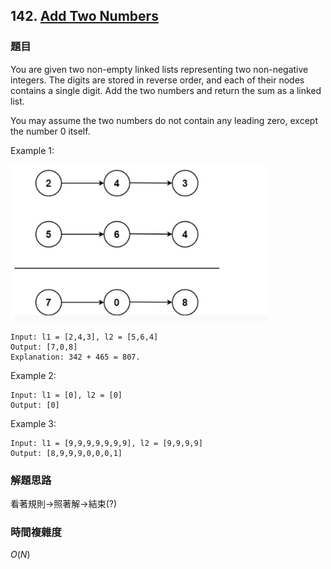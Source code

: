 ## 142. [Add Two Numbers](https://leetcode.com/problems/add-two-numbers/)


### 題目
You are given two non-empty linked lists representing two non-negative integers. The digits are stored in reverse order, and each of their nodes contains a single digit. Add the two numbers and return the sum as a linked list.

You may assume the two numbers do not contain any leading zero, except the number 0 itself.

Example 1:

<img src="../../../img/add_two_numbers_1.png" style="zoom:40%" />

```
Input: l1 = [2,4,3], l2 = [5,6,4]
Output: [7,0,8]
Explanation: 342 + 465 = 807.
```

Example 2:

```
Input: l1 = [0], l2 = [0]
Output: [0]
```

Example 3:

```
Input: l1 = [9,9,9,9,9,9,9], l2 = [9,9,9,9]
Output: [8,9,9,9,0,0,0,1]
```

### 解題思路
看著規則->照著解->結束(?)


### 時間複雜度
$O(N)$

